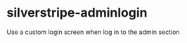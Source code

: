silverstripe-adminlogin
=======================

Use a custom login screen when log in to the admin section
